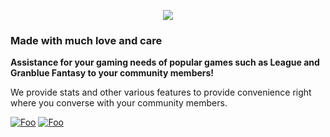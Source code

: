<p align="center">
  <img src="![AishiLogo](https://user-images.githubusercontent.com/67992204/103492222-5a2b9a80-4df7-11eb-9728-2d78c969ee8c.png)"/>
</p>

### Made with much love and care
**Assistance for your gaming needs of popular games such as League and Granblue Fantasy to your community members!**

We provide stats and other various features to provide convenience right where you converse with your community members.

[![Foo](https://user-images.githubusercontent.com/67992204/103472482-1cc5ff00-4d5c-11eb-87dc-13ff2f14ecb7.png)](https://discord.com/api/oauth2/authorize?client_id=779087668897775617&permissions=268953665&scope=bot)
[![Foo](https://user-images.githubusercontent.com/67992204/103491010-eb960f00-4ded-11eb-8f8c-1104c3103aee.png)](https://ailurose.github.io/aishi/commands)
